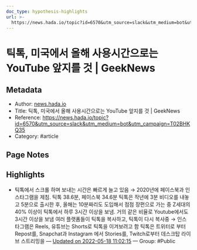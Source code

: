 ```yaml
---
doc_type: hypothesis-highlights
url: >-
  https://news.hada.io/topic?id=6570&utm_source=slack&utm_medium=bot&utm_campaign=T02BHKQ35
---
```


# 틱톡, 미국에서 올해 사용시간으로는 YouTube 앞지를 것 | GeekNews

## Metadata
- Author: [news.hada.io]()
- Title: 틱톡, 미국에서 올해 사용시간으로는 YouTube 앞지를 것 | GeekNews
- Reference: https://news.hada.io/topic?id=6570&utm_source=slack&utm_medium=bot&utm_campaign=T02BHKQ35
- Category: #article

## Page Notes
## Highlights
- 틱톡에서 스크롤 하며 보내는 시간은 빠르게 늘고 있음 → 2020년에 페이스북과 인스타그램을 제침. 틱톡 38.6분, 페이스북 34.6분 틱톡은 작년에 3분 비디오를 내놓고 5분으로 출시한 후, 올해는 10분짜리도 도입해서 점점 장편으로 가는 중 Z세대의 40% 이상이 틱톡에서 하루 3시간 이상을 보냄. 거의 같은 비율로 Youtube에서도 3시간 이상을 보냄 여러 플랫폼들이 틱톡을 복사하고, 틱톡이 다시 복사중 → 인스타그램은 Reels, 유튜브는 Shorts로 틱톡을 이겨보려고 함 틱톡은 트위터로 부터 Repost를, Snapchat과 Instagram 에서 Stories를, Twitch로부터 데스크탑 라이브 스트리밍을 — [Updated on 2022-05-18 11:02:15](https://hyp.is/ig1M1tZOEey1mdMvStPieQ/news.hada.io/topic?id=6570&utm_source=slack&utm_medium=bot&utm_campaign=T02BHKQ35) — Group: #Public



